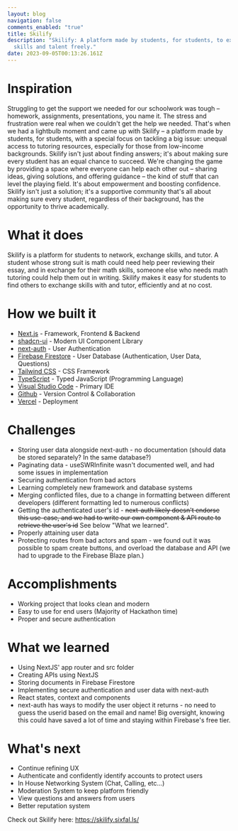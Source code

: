 ```yaml
---
layout: blog
navigation: false
comments_enabled: "true"
title: Skilify
description: "Skilify: A platform made by students, for students, to exchange
  skills and talent freely."
date: 2023-09-05T00:13:26.161Z
---
```

# Inspiration

Struggling to get the support we needed for our schoolwork was tough – homework, assignments, presentations, you name it. The stress and frustration were real when we couldn't get the help we needed. That's when we had a lightbulb moment and came up with Skilify – a platform made by students, for students, with a special focus on tackling a big issue: unequal access to tutoring resources, especially for those from low-income backgrounds. Skilify isn't just about finding answers; it's about making sure every student has an equal chance to succeed. We're changing the game by providing a space where everyone can help each other out – sharing ideas, giving solutions, and offering guidance – the kind of stuff that can level the playing field. It's about empowerment and boosting confidence. Skilify isn't just a solution; it's a supportive community that's all about making sure every student, regardless of their background, has the opportunity to thrive academically.
# What it does

Skilify is a platform for students to network, exchange skills, and tutor. A student whose strong suit is math could need help peer reviewing their essay, and in exchange for their math skills, someone else who needs math tutoring could help them out in writing. Skilify makes it easy for students to find others to exchange skills with and tutor, efficiently and at no cost.

# How we built it

- [Next.js](https://nextjs.org/) - Framework, Frontend & Backend
- [shadcn-ui](https://ui.shadcn.com/) - Modern UI Component Library
- [next-auth](https://next-auth.js.org/) - User Authentication
- [Firebase Firestore](https://firebase.google.com/) - User Database (Authentication, User Data, Questions)
- [Tailwind CSS](https://tailwindcss.com/) - CSS Framework
- [TypeScript](https://www.typescriptlang.org/) - Typed JavaScript (Programming Language)
- [Visual Studio Code](https://code.visualstudio.com/) - Primary IDE
- [Github](https://github.com/) - Version Control & Collaboration
- [Vercel](https://vercel.app/) - Deployment

# Challenges

- Storing user data alongside next-auth - no documentation (should data be stored separately? In the same database?)
- Paginating data - useSWRInfinite wasn't documented well, and had some issues in implementation
- Securing authentication from bad actors
- Learning completely new framework and database systems
- Merging conflicted files, due to a change in formatting between different developers (different formatting led to numerous conflicts)
- Getting the authenticated user's id - ~~next-auth likely doesn't endorse this use-case, and we had to write our own component & API route to retrieve the user's id~~ See below "What we learned".
- Properly attaining user data
- Protecting routes from bad actors and spam - we found out it was possible to spam create buttons, and overload the database and API (we had to upgrade to the Firebase Blaze plan.)

# Accomplishments

- Working project that looks clean and modern
- Easy to use for end users (Majority of Hackathon time)
- Proper and secure authentication

# What we learned

- Using NextJS' app router and src folder
- Creating APIs using NextJS
- Storing documents in Firebase Firestore
- Implementing secure authentication and user data with next-auth
- React states, context and components
- next-auth has ways to modify the user object it returns - no need to guess the userid based on the email and name! Big oversight, knowing this could have saved a lot of time and staying within Firebase's free tier.

# What's next

- Continue refining UX
- Authenticate and confidently identify accounts to protect users
- In House Networking System (Chat, Calling, etc...)
- Moderation System to keep platform friendly
- View questions and answers from users
- Better reputation system

Check out Skilify here:
https://skilify.sixfal.ls/
